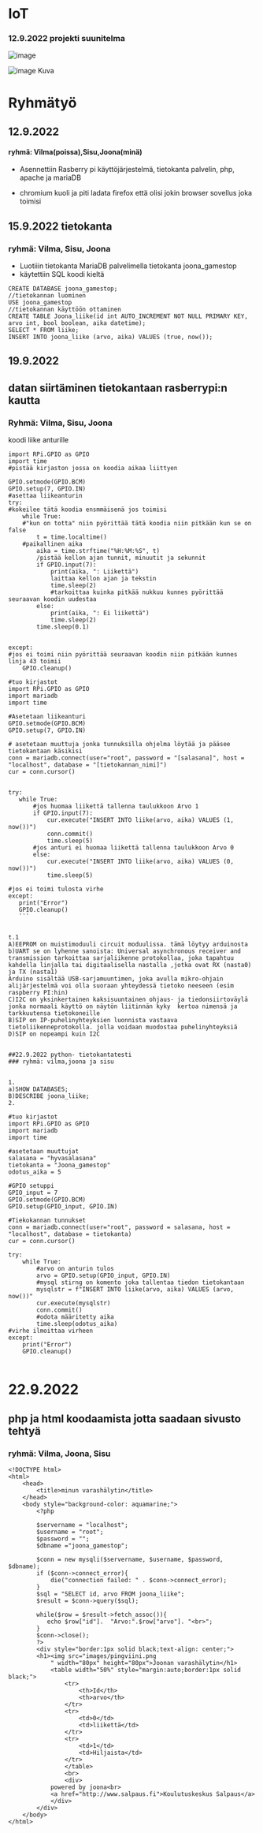 # IoT
### 12.9.2022 projekti suunitelma
![image](https://user-images.githubusercontent.com/113332670/189598594-9897606b-a162-49f6-874a-9b8158e528d8.png)


![image](https://user-images.githubusercontent.com/113332670/189598675-5c21c430-396f-4bc1-8901-82f37b86ec59.png)
Kuva

# Ryhmätyö 
## 12.9.2022
#### ryhmä: Vilma(poissa),Sisu,Joona(minä)
- Asennettiin Rasberry pi käyttöjärjestelmä, tietokanta palvelin, php, apache ja mariaDB

- chromium kuoli ja piti ladata firefox että olisi jokin browser sovellus joka toimisi


## 15.9.2022 tietokanta 
### ryhmä: Vilma, Sisu, Joona
 - Luotiiin tietokanta MariaDB palvelimella tietokanta joona_gamestop
 - käytettiin SQL koodi kieltä
 ```
 CREATE DATABASE joona_gamestop;
//tietokannan luominen
 USE joona_gamestop
 //tietokannan käyttöön ottaminen
CREATE TABLE Joona_liike(id int AUTO_INCREMENT NOT NULL PRIMARY KEY, arvo int, bool boolean, aika datetime);
SELECT * FROM liike;
INSERT INTO joona_liike (arvo, aika) VALUES (true, now());
```

## 19.9.2022
## datan siirtäminen tietokantaan rasberrypi:n kautta
### Ryhmä: Vilma, Sisu, Joona

koodi  liike anturille
```
import RPi.GPIO as GPIO
import time
#pistää kirjaston jossa on koodia aikaa liittyen

GPIO.setmode(GPIO.BCM)
GPIO.setup(7, GPIO.IN)
#asettaa liikeanturin
try:
#kokeilee tätä koodia ensmmäisenä jos toimisi
    while True:
    #"kun on totta" niin pyörittää tätä koodia niin pitkään kun se on false
        t = time.localtime()
    #paikallinen aika
        aika = time.strftime("%H:%M:%S", t)
        /pistää kellon ajan tunnit, minuutit ja sekunnit
        if GPIO.input(7):
            print(aika, ": Liikettä")
            laittaa kellon ajan ja tekstin
            time.sleep(2)
            #tarkoittaa kuinka pitkää nukkuu kunnes pyörittää seuraavan koodin uudestaa
        else:
            print(aika, ": Ei liikettä")
            time.sleep(2)
        time.sleep(0.1)
        

except:
#jos ei toimi niin pyörittää seuraavan koodin niin pitkään kunnes linja 43 toimii
    GPIO.cleanup()
```




 ```
#tuo kirjastot 
import RPi.GPIO as GPIO
import mariadb
import time

#Asetetaan liikeanturi
GPIO.setmode(GPIO.BCM)
GPIO.setup(7, GPIO.IN)

# asetetaan muuttuja jonka tunnuksilla ohjelma löytää ja pääsee tietokantaan käsikisi
conn = mariadb.connect(user="root", password = "[salasana]", host = "localhost", database = "[tietokannan_nimi]")
cur = conn.cursor()


try:
    while True:
        #jos huomaa liikettä tallenna taulukkoon Arvo 1
        if GPIO.input(7):
            cur.execute("INSERT INTO liike(arvo, aika) VALUES (1, now())")
            conn.commit()
            time.sleep(5)
        #jos anturi ei huomaa liikettä tallenna taulukkoon Arvo 0
        else:
            cur.execute("INSERT INTO liike(arvo, aika) VALUES (0, now())")
            time.sleep(5)

#jos ei toimi tulosta virhe
except:
    print("Error")
    GPIO.cleanup()
    ```
  

t.1
A)EEPROM on muistimoduuli circuit moduulissa. tämä löytyy arduinosta
b)UART se on lyhenne sanoista: Universal asynchronous receiver and transmission tarkoittaa sarjaliikenne protokollaa, joka tapahtuu kahdella linjalla tai digitaalisella nastalla ,jotka ovat RX (nasta0) ja TX (nasta1)
Arduino sisältää USB-sarjamuuntimen, joka avulla mikro-ohjain alijärjestelmä voi olla suoraan yhteydessä tietoko neeseen (esim raspberry PI:hin)
C)I2C on yksinkertainen kaksisuuntainen ohjaus- ja tiedonsiirtoväylä jonka normaali käyttö on näytön liitinnän kyky  kertoa nimensä ja tarkkuutensa tietokoneille
B)SIP on IP-puhelinyhteyksien luonnista vastaava tietoliikenneprotokolla. jolla voidaan muodostaa puhelinyhteyksiä
D)SIP on nopeampi kuin I2C


##22.9.2022 python- tietokantatesti
### ryhmä: vilma,joona ja sisu


1.
a)SHOW DATABASES;
B)DESCRIBE joona_liike;
2.
```
```
#tuo kirjastot
import RPi.GPIO as GPIO
import mariadb
import time

#asetetaan muuttujat
salasana = "hyvasalasana"
tietokanta = "Joona_gamestop"
odotus_aika = 5

#GPIO setuppi
GPIO_input = 7
GPIO.setmode(GPIO.BCM)
GPIO.setup(GPIO_input, GPIO.IN)

#Tiekokannan tunnukset
conn = mariadb.connect(user="root", password = salasana, host = "localhost", database = tietokanta)
cur = conn.cursor()

try:
    while True:
        #arvo on anturin tulos 
        arvo = GPIO.setup(GPIO_input, GPIO.IN)
        #mysql stirng on komento joka tallentaa tiedon tietokantaan
        mysqlstr = f"INSERT INTO liike(arvo, aika) VALUES (arvo, now())"
        cur.execute(mysqlstr)
        conn.commit()
        #odota määritetty aika
        time.sleep(odotus_aika)
#virhe ilmoittaa virheen
except:
    print("Error")
    GPIO.cleanup()
    
```
# 22.9.2022
## php ja html koodaamista jotta saadaan sivusto tehtyä
### ryhmä: Vilma, Joona, Sisu
```
<!DOCTYPE html>
<html>
    <head>
        <title>minun varashälytin</title>
    </head>
    <body style="background-color: aquamarine;">
        <?php

        $servername = "localhost";
        $username = "root";
        $password = "";
        $dbname ="joona_gamestop";

        $conn = new mysqli($servername, $username, $password, $dbname);
        if ($conn->connect_error){
            die("connection failed: " . $conn->connect_error);
        }
        $sql = "SELECT id, arvo FROM joona_liike";
        $result = $conn->query($sql);

        while($row = $result->fetch_assoc()){
           echo $row["id"].  "Arvo:".$row["arvo"]. "<br>";
        }
        $conn->close();
        ?>
        <div style="border:1px solid black;text-align: center;">
        <h1><img src="images/pingviini.png
            " width="80px" height="80px">Joonan varashälytin</h1>
            <table width="50%" style="margin:auto;border:1px solid black;">
                <tr>
                    <th>Id</th>
                    <th>arvo</th>
                </tr>
                <tr>
                    <td>0</td>
                    <td>liikettä</td>
                </tr>
                <tr>
                    <td>1</td>
                    <td>Hiljaista</td>
                </tr>
                </table>
                <br>
                <div>
            powered by joona<br>
            <a href="http://www.salpaus.fi">Koulutuskeskus Salpaus</a>
            </div>
        </div> 
    </body>
</html>
```
